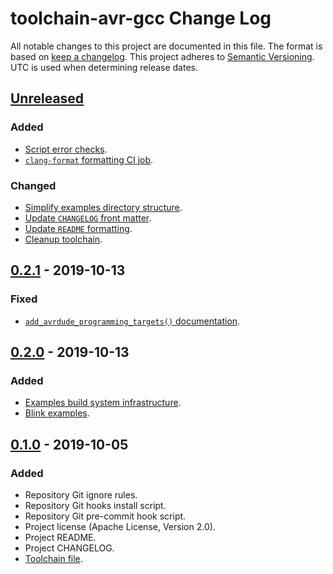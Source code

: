 # toolchain-avr-gcc Change Log
All notable changes to this project are documented in this file.
The format is based on [keep a changelog](https://keepachangelog.com/en/1.0.0/).
This project adheres to [Semantic Versioning](https://semver.org/).
UTC is used when determining release dates.

## [Unreleased](https://github.com/apcountryman/toolchain-avr-gcc/compare/master...develop)
### Added
- [Script error checks](https://github.com/apcountryman/toolchain-avr-gcc/issues/18).
- [`clang-format` formatting CI job](https://github.com/apcountryman/toolchain-avr-gcc/issues/25).

### Changed
- [Simplify examples directory structure](https://github.com/apcountryman/toolchain-avr-gcc/issues/19).
- [Update `CHANGELOG` front matter](https://github.com/apcountryman/toolchain-avr-gcc/issues/20).
- [Update `README` formatting](https://github.com/apcountryman/toolchain-avr-gcc/issues/21).
- [Cleanup toolchain](https://github.com/apcountryman/toolchain-avr-gcc/issues/22).

## [0.2.1](https://github.com/apcountryman/toolchain-avr-gcc/compare/0.2.0...0.2.1) - 2019-10-13
### Fixed
- [`add_avrdude_programming_targets()` documentation](https://github.com/apcountryman/toolchain-avr-gcc/issues/14).

## [0.2.0](https://github.com/apcountryman/toolchain-avr-gcc/compare/0.1.0...0.2.0) - 2019-10-13
### Added
- [Examples build system infrastructure](https://github.com/apcountryman/toolchain-avr-gcc/issues/5).
- [Blink examples](https://github.com/apcountryman/toolchain-avr-gcc/issues/6).

## [0.1.0](https://github.com/apcountryman/toolchain-avr-gcc/compare/7f91b3063d4e921bbb756794eebf4f422cee1cac...0.1.0) - 2019-10-05
### Added
- Repository Git ignore rules.
- Repository Git hooks install script.
- Repository Git pre-commit hook script.
- Project license (Apache License, Version 2.0).
- Project README.
- Project CHANGELOG.
- [Toolchain file](https://github.com/apcountryman/toolchain-avr-gcc/issues/1).
